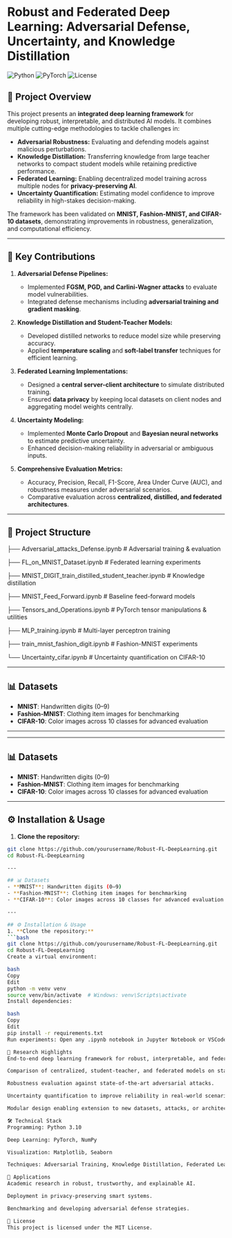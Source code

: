 # Robust and Federated Deep Learning: Adversarial Defense, Uncertainty, and Knowledge Distillation

![Python](https://img.shields.io/badge/Python-3.10-blue) ![PyTorch](https://img.shields.io/badge/PyTorch-1.13-red) ![License](https://img.shields.io/badge/License-MIT-green)

## 📖 Project Overview
This project presents an **integrated deep learning framework** for developing robust, interpretable, and distributed AI models. It combines multiple cutting-edge methodologies to tackle challenges in:  

- **Adversarial Robustness:** Evaluating and defending models against malicious perturbations.  
- **Knowledge Distillation:** Transferring knowledge from large teacher networks to compact student models while retaining predictive performance.  
- **Federated Learning:** Enabling decentralized model training across multiple nodes for **privacy-preserving AI**.  
- **Uncertainty Quantification:** Estimating model confidence to improve reliability in high-stakes decision-making.  

The framework has been validated on **MNIST, Fashion-MNIST, and CIFAR-10 datasets**, demonstrating improvements in robustness, generalization, and computational efficiency.

---

## 🔑 Key Contributions
1. **Adversarial Defense Pipelines:**  
   - Implemented **FGSM, PGD, and Carlini-Wagner attacks** to evaluate model vulnerabilities.  
   - Integrated defense mechanisms including **adversarial training and gradient masking**.

2. **Knowledge Distillation and Student-Teacher Models:**  
   - Developed distilled networks to reduce model size while preserving accuracy.  
   - Applied **temperature scaling** and **soft-label transfer** techniques for efficient learning.

3. **Federated Learning Implementations:**  
   - Designed a **central server-client architecture** to simulate distributed training.  
   - Ensured **data privacy** by keeping local datasets on client nodes and aggregating model weights centrally.

4. **Uncertainty Modeling:**  
   - Implemented **Monte Carlo Dropout** and **Bayesian neural networks** to estimate predictive uncertainty.  
   - Enhanced decision-making reliability in adversarial or ambiguous inputs.

5. **Comprehensive Evaluation Metrics:**  
   - Accuracy, Precision, Recall, F1-Score, Area Under Curve (AUC), and robustness measures under adversarial scenarios.  
   - Comparative evaluation across **centralized, distilled, and federated architectures**.

---

## 📂 Project Structure
├── Adversarial_attacks_Defense.ipynb # Adversarial training & evaluation

├── FL_on_MNIST_Dataset.ipynb # Federated learning experiments

├── MNIST_DIGIT_train_distilled_student_teacher.ipynb # Knowledge distillation

├── MNIST_Feed_Forward.ipynb # Baseline feed-forward models

├── Tensors_and_Operations.ipynb # PyTorch tensor manipulations & utilities

├── MLP_training.ipynb # Multi-layer perceptron training

├── train_mnist_fashion_digit.ipynb # Fashion-MNIST experiments

└── Uncertainty_cifar.ipynb # Uncertainty quantification on CIFAR-10


---

## 📊 Datasets
- **MNIST**: Handwritten digits (0–9)  
- **Fashion-MNIST**: Clothing item images for benchmarking  
- **CIFAR-10**: Color images across 10 classes for advanced evaluation  

---

---

## 📊 Datasets
- **MNIST**: Handwritten digits (0–9)  
- **Fashion-MNIST**: Clothing item images for benchmarking  
- **CIFAR-10**: Color images across 10 classes for advanced evaluation  

---

## ⚙️ Installation & Usage
1. **Clone the repository:**  
```bash
git clone https://github.com/yourusername/Robust-FL-DeepLearning.git
cd Robust-FL-DeepLearning

---

## 📊 Datasets
- **MNIST**: Handwritten digits (0–9)  
- **Fashion-MNIST**: Clothing item images for benchmarking  
- **CIFAR-10**: Color images across 10 classes for advanced evaluation  

---

## ⚙️ Installation & Usage
1. **Clone the repository:**  
```bash
git clone https://github.com/yourusername/Robust-FL-DeepLearning.git
cd Robust-FL-DeepLearning
Create a virtual environment:

bash
Copy
Edit
python -m venv venv
source venv/bin/activate  # Windows: venv\Scripts\activate
Install dependencies:

bash
Copy
Edit
pip install -r requirements.txt
Run experiments: Open any .ipynb notebook in Jupyter Notebook or VSCode.

🌟 Research Highlights
End-to-end deep learning framework for robust, interpretable, and federated AI.

Comparison of centralized, student-teacher, and federated models on standard datasets.

Robustness evaluation against state-of-the-art adversarial attacks.

Uncertainty quantification to improve reliability in real-world scenarios.

Modular design enabling extension to new datasets, attacks, or architectures.

🛠 Technical Stack
Programming: Python 3.10

Deep Learning: PyTorch, NumPy

Visualization: Matplotlib, Seaborn

Techniques: Adversarial Training, Knowledge Distillation, Federated Learning, Bayesian Neural Networks, Uncertainty Estimation

🔬 Applications
Academic research in robust, trustworthy, and explainable AI.

Deployment in privacy-preserving smart systems.

Benchmarking and developing adversarial defense strategies.

📄 License
This project is licensed under the MIT License.
